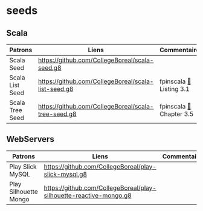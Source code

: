 # seeds

## Scala


| Patrons          | Liens                                                | Commentaires                                |
|------------------|------------------------------------------------------|---------------------------------------------|
| Scala Seed       | https://github.com/CollegeBoreal/scala-seed.g8       |                                             |
| Scala List Seed  | https://github.com/CollegeBoreal/scala-list-seed.g8  | fpinscala [:closed_book:](https://www.manning.com/books/functional-programming-in-scala) Listing 3.1 |
| Scala Tree Seed  | https://github.com/CollegeBoreal/scala-tree-seed.g8  | fpinscala [:closed_book:](https://www.manning.com/books/functional-programming-in-scala) Chapter 3.5 |



## WebServers

| Patrons          | Liens                                                | Commentaires                                |
|------------------|------------------------------------------------------|---------------------------------------------|
| Play Slick MySQL | https://github.com/CollegeBoreal/play-slick-mysql.g8 |                                             |
| Play Silhouette Mongo | https://github.com/CollegeBoreal/play-silhouette-reactive-mongo.g8 |                                   |
